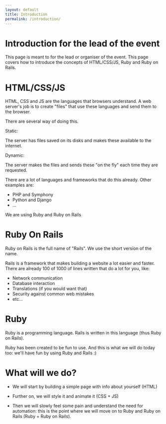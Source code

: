 ```yaml
---
layout: default
title: Introduction
permalink: /introduction/
--- 
```


# Introduction for the lead of the event

This page is meant to for the lead or organiser of the event. This page covers how to introduce the concepts of HTML/CSS/JS, Ruby and Ruby on Rails.

# HTML/CSS/JS

HTML, CSS and JS are the languages that browsers understand. A web server's job is to create "files" that use these languages and send them to the browser.

There are several way of doing this.

Static:

The server has files saved on its disks and makes these available to the internet.

Dynamic:

The server makes the files and sends these "on the fly" each time they are requested.

There are a lot of languages and frameworks that do this already. Other examples are:

* PHP and Symphony
* Python and Django
* ...

We are using Ruby and Ruby on Rails

# Ruby On Rails

Ruby on Rails is the full name of "Rails". We use the short version of the name.

Rails is a framework that makes building a website a lot easier and faster. There are already 100 of 1000 of lines written that do a lot for you, like:

* Network communication
* Database interaction
* Translations (if you would want that)
* Security against common web mistakes
* etc...

# Ruby

Ruby is a programming language. Rails is written in this language (thus Ruby on Rails).

Ruby has been created to be fun to use. And this is what we will do today too: we'll have fun by using Ruby and Rails :)

# What will we do?

* We will start by building a simple page with info about yourself (HTML)

* Further on, we will style it and animate it (CSS + JS)

* Then we will slowly feel some pain and understand the need for automation: this is the point where we will move on to Ruby and Ruby on Rails (Ruby + Ruby on Rails).
